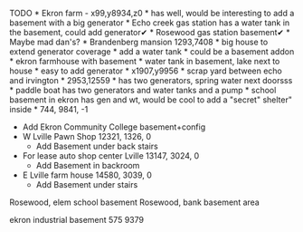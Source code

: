 TODO
    * Ekron farm - x99,y8934,z0
        * has well, would be interesting to add a basement with a big generator
    * Echo creek gas station has a water tank in the basement, could add generator✔
    * Rosewood gas station basement✔
    * Maybe mad dan's?
    * Brandenberg mansion 1293,7408
        * big house to extend generator coverage
        * add a water tank
        * could be a basement addon
    * ekron farmhouse with basement
        * water tank in basement, lake next to house
        * easy to add generator
        * x1907,y9956
    * scrap yard between echo and irvington
        * 2953,12559
        * has two generators, spring water next doorsss
    * paddle boat has two generators and water tanks and a pump
    * school basement in ekron has gen and wt, would be cool to add a "secret" shelter" inside
        * 744, 9841, -1


* Add Ekron Community College basement+config
* W Lville Pawn Shop 12321, 1326, 0
    * Add Basement under back stairs
* For lease auto shop center Lville 13147, 3024, 0
    * Add Basement in backroom
* E Lville farm house 14580, 3039, 0
    * Add Basement under stairs

Rosewood, elem school basement
Rosewood, bank basement area

ekron industrial basement 575 9379